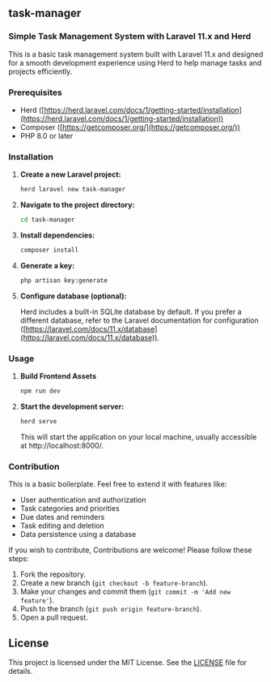 ## task-manager
### Simple Task Management System with Laravel 11.x and Herd

This is a basic task management system built with Laravel 11.x and designed for a smooth development experience using Herd to help manage tasks and projects efficiently.

### Prerequisites

* Herd ([https://herd.laravel.com/docs/1/getting-started/installation](https://herd.laravel.com/docs/1/getting-started/installation))
* Composer ([https://getcomposer.org/](https://getcomposer.org/))
* PHP 8.0 or later

### Installation

1. **Create a new Laravel project:**

   ```bash
   herd laravel new task-manager
   ```

2. **Navigate to the project directory:**

   ```bash
   cd task-manager
   ```

3. **Install dependencies:**

   ```bash
   composer install
   ```

4. **Generate a key:**

   ```bash
   php artisan key:generate
   ```

5. **Configure database (optional):**

   Herd includes a built-in SQLite database by default. If you prefer a different database, refer to the Laravel documentation for configuration ([https://laravel.com/docs/11.x/database](https://laravel.com/docs/11.x/database)).

### Usage

1. **Build Frontend Assets**

   ```bash
   npm run dev
   ```

2. **Start the development server:**

   ```bash
   herd serve
   ```

   This will start the application on your local machine, usually accessible at http://localhost:8000/.



### Contribution

This is a basic boilerplate. Feel free to extend it with features like:

* User authentication and authorization
* Task categories and priorities
* Due dates and reminders
* Task editing and deletion
* Data persistence using a database

If you wish to contribute, Contributions are welcome! Please follow these steps:

1. Fork the repository.
2. Create a new branch (`git checkout -b feature-branch`).
3. Make your changes and commit them (`git commit -m 'Add new feature'`).
4. Push to the branch (`git push origin feature-branch`).
5. Open a pull request.

## License

This project is licensed under the MIT License. See the [LICENSE](LICENSE) file for details.
